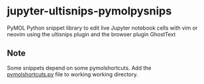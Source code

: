 # jupyter-ultisnips-pymolpysnips
PyMOL Python snippet library to edit live Jupyter notebook cells with vim or neovim using the ultisnips plugin and the browser plugin GhostText

## Note

Some snippets depend on some pymolshortcuts.
Add the [pymolshortcuts.py](https://github.com/MooersLab/pymolshortcuts) file to working working directory.
